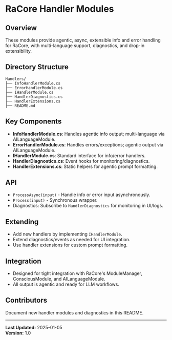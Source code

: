 # RaCore Handler Modules

## Overview

These modules provide agentic, async, extensible info and error handling for RaCore, with multi-language support, diagnostics, and drop-in extensibility.

## Directory Structure

```
Handlers/
├── InfoHandlerModule.cs
├── ErrorHandlerModule.cs
├── IHandlerModule.cs
├── HandlerDiagnostics.cs
├── HandlerExtensions.cs
├── README.md
```

## Key Components

- **InfoHandlerModule.cs**: Handles agentic info output; multi-language via AILanguageModule.
- **ErrorHandlerModule.cs**: Handles errors/exceptions; agentic output via AILanguageModule.
- **IHandlerModule.cs**: Standard interface for info/error handlers.
- **HandlerDiagnostics.cs**: Event hooks for monitoring/diagnostics.
- **HandlerExtensions.cs**: Static helpers for agentic prompt formatting.

## API

- `ProcessAsync(input)` - Handle info or error input asynchronously.
- `Process(input)` - Synchronous wrapper.
- Diagnostics: Subscribe to `HandlerDiagnostics` for monitoring in UI/logs.

## Extending

- Add new handlers by implementing `IHandlerModule`.
- Extend diagnostics/events as needed for UI integration.
- Use handler extensions for custom prompt formatting.

## Integration

- Designed for tight integration with RaCore's ModuleManager, ConsciousModule, and AILanguageModule.
- All output is agentic and ready for LLM workflows.

## Contributors

Document new handler modules and diagnostics in this README.

---

**Last Updated:** 2025-01-05  
**Version:** 1.0
